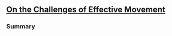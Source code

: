 ## [On the Challenges of Effective Movement](http://dl.acm.org/citation.cfm?id=2663480)

### Summary
